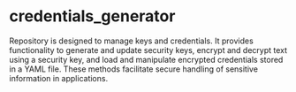 # credentials_generator
Repository is designed to manage keys and credentials. It provides functionality to generate and update security keys, encrypt and decrypt text using a security key, and load and manipulate encrypted credentials stored in a YAML file. These methods facilitate secure handling of sensitive information in applications.
